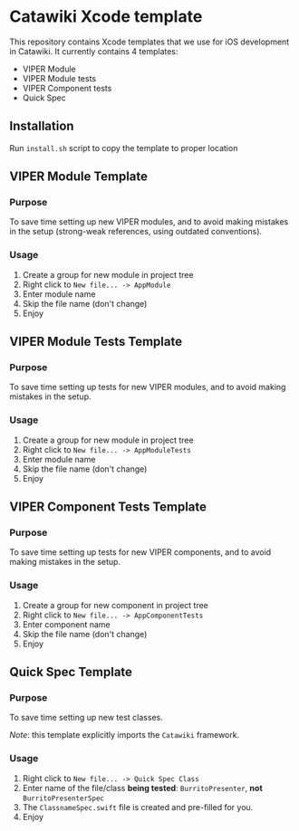 # Catawiki Xcode template

This repository contains Xcode templates that we use for iOS development in Catawiki.
It currently contains 4 templates:
- VIPER Module
- VIPER Module tests
- VIPER Component tests
- Quick Spec

## Installation
Run `install.sh` script to copy the template to proper location

## VIPER Module Template
### Purpose
To save time setting up new VIPER modules, and to avoid making mistakes in the setup (strong-weak references, using outdated conventions).

### Usage
1. Create a group for new module in project tree
2. Right click to `New file... -> AppModule` 
3. Enter module name
4. Skip the file name (don't change)
5. Enjoy

## VIPER Module Tests Template
### Purpose
To save time setting up tests for new VIPER modules, and to avoid making mistakes in the setup.

### Usage
1. Create a group for new module in project tree
2. Right click to `New file... -> AppModuleTests` 
3. Enter module name
4. Skip the file name (don't change)
5. Enjoy

## VIPER Component Tests Template
### Purpose
To save time setting up tests for new VIPER components, and to avoid making mistakes in the setup.

### Usage
1. Create a group for new component in project tree
2. Right click to `New file... -> AppComponentTests` 
3. Enter component name
4. Skip the file name (don't change)
5. Enjoy

## Quick Spec Template
### Purpose
To save time setting up new test classes.

_Note_: this template explicitly imports the `Catawiki` framework.

### Usage
1. Right click to `New file... -> Quick Spec Class` 
2. Enter name of the file/class **being tested**: `BurritoPresenter`, **not** `BurritoPresenterSpec`
3. The `ClassnameSpec.swift` file is created and pre-filled for you.
4. Enjoy
